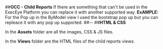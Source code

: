 ##**OCC - Child Reports**
If there are something that can't be used in the ExecEye Platform you can replace it with another supported way. 
**ExAMPLE:** For the Pop up in the ByModel view I used the bootstrap pop up but you can repleace it with any pop up supported.
##--
##**HTML & CSS**

In the **Assets** folder are all the images, CSS & JS files.

In the **Views** folder are the HTML files of the child reports views.
